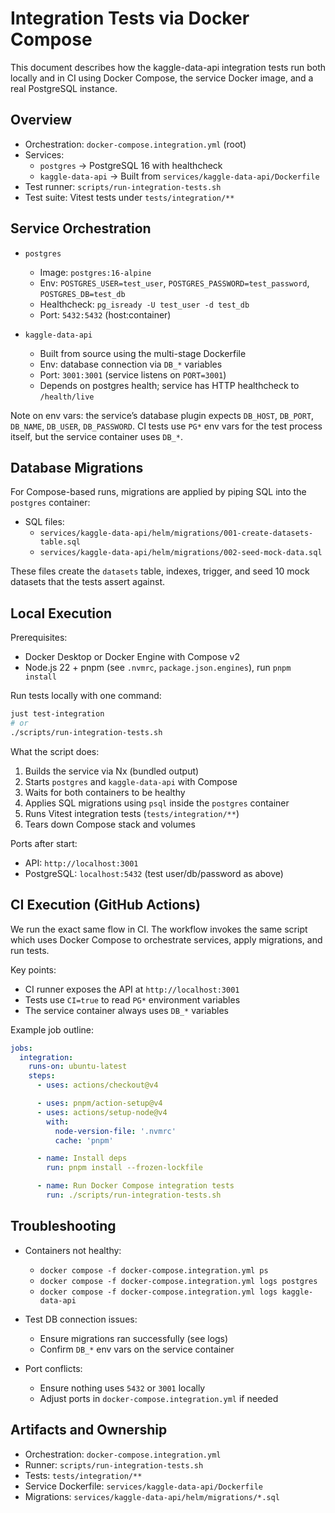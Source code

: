 # Integration Tests via Docker Compose

This document describes how the kaggle-data-api integration tests run both locally and in CI using Docker Compose, the service Docker image, and a real PostgreSQL instance.

## Overview

- Orchestration: `docker-compose.integration.yml` (root)
- Services:
  - `postgres` → PostgreSQL 16 with healthcheck
  - `kaggle-data-api` → Built from `services/kaggle-data-api/Dockerfile`
- Test runner: `scripts/run-integration-tests.sh`
- Test suite: Vitest tests under `tests/integration/**`

## Service Orchestration

- `postgres`
  - Image: `postgres:16-alpine`
  - Env: `POSTGRES_USER=test_user`, `POSTGRES_PASSWORD=test_password`, `POSTGRES_DB=test_db`
  - Healthcheck: `pg_isready -U test_user -d test_db`
  - Port: `5432:5432` (host:container)

- `kaggle-data-api`
  - Built from source using the multi-stage Dockerfile
  - Env: database connection via `DB_*` variables
  - Port: `3001:3001` (service listens on `PORT=3001`)
  - Depends on postgres health; service has HTTP healthcheck to `/health/live`

Note on env vars: the service’s database plugin expects `DB_HOST`, `DB_PORT`, `DB_NAME`, `DB_USER`, `DB_PASSWORD`. CI tests use `PG*` env vars for the test process itself, but the service container uses `DB_*`.

## Database Migrations

For Compose-based runs, migrations are applied by piping SQL into the `postgres` container:

- SQL files:
  - `services/kaggle-data-api/helm/migrations/001-create-datasets-table.sql`
  - `services/kaggle-data-api/helm/migrations/002-seed-mock-data.sql`

These files create the `datasets` table, indexes, trigger, and seed 10 mock datasets that the tests assert against.

## Local Execution

Prerequisites:

- Docker Desktop or Docker Engine with Compose v2
- Node.js 22 + pnpm (see `.nvmrc`, `package.json.engines`), run `pnpm install`

Run tests locally with one command:

```bash
just test-integration
# or
./scripts/run-integration-tests.sh
```

What the script does:

1. Builds the service via Nx (bundled output)
2. Starts `postgres` and `kaggle-data-api` with Compose
3. Waits for both containers to be healthy
4. Applies SQL migrations using `psql` inside the `postgres` container
5. Runs Vitest integration tests (`tests/integration/**`)
6. Tears down Compose stack and volumes

Ports after start:

- API: `http://localhost:3001`
- PostgreSQL: `localhost:5432` (test user/db/password as above)

## CI Execution (GitHub Actions)

We run the exact same flow in CI. The workflow invokes the same script which uses Docker Compose to orchestrate services, apply migrations, and run tests.

Key points:

- CI runner exposes the API at `http://localhost:3001`
- Tests use `CI=true` to read `PG*` environment variables
- The service container always uses `DB_*` variables

Example job outline:

```yaml
jobs:
  integration:
    runs-on: ubuntu-latest
    steps:
      - uses: actions/checkout@v4

      - uses: pnpm/action-setup@v4
      - uses: actions/setup-node@v4
        with:
          node-version-file: '.nvmrc'
          cache: 'pnpm'

      - name: Install deps
        run: pnpm install --frozen-lockfile

      - name: Run Docker Compose integration tests
        run: ./scripts/run-integration-tests.sh
```

## Troubleshooting

- Containers not healthy:
  - `docker compose -f docker-compose.integration.yml ps`
  - `docker compose -f docker-compose.integration.yml logs postgres`
  - `docker compose -f docker-compose.integration.yml logs kaggle-data-api`

- Test DB connection issues:
  - Ensure migrations ran successfully (see logs)
  - Confirm `DB_*` env vars on the service container

- Port conflicts:
  - Ensure nothing uses `5432` or `3001` locally
  - Adjust ports in `docker-compose.integration.yml` if needed

## Artifacts and Ownership

- Orchestration: `docker-compose.integration.yml`
- Runner: `scripts/run-integration-tests.sh`
- Tests: `tests/integration/**`
- Service Dockerfile: `services/kaggle-data-api/Dockerfile`
- Migrations: `services/kaggle-data-api/helm/migrations/*.sql`
